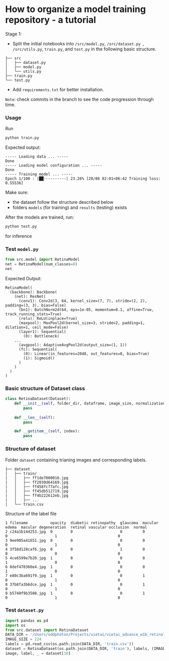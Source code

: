 # How to organize a model training repository - a tutorial

Stage 1: 
* Split the initial notebooks into `/src/model.py`, `/src/dataset.py `, `/src/utils.py`, `train.py`, and `test.py` in the following basic structure.

```
├── src
│   ├── dataset.py
│   ├── model.py
│   └── utils.py
├── train.py
└── test.py
```

* Add `requirements.txt` for better installation.

`Note`: check commits in the branch to see the code progression through time.

### Usage
Run 
```bash
python train.py
```

Expected output:
```
----- Loading data ... -----
Done
----- Loading model configuration ... -----
Done
----- Training model ... -----
Epoch 1/100 : |██----------| 23.26% [20/86 02:01<06:42 Training loss: 0.55536]
```

Make sure:
* the dataset follow the structure described below
* folders `models` (for training) and `results` (testing) exists

After the models are trained, run:
```bash
python test.py
```
for inference

### Test `model.py`
```python
from src.model import RetinaModel
net = RetinaModel(num_classes=8)
net
```

Expected Output:
```
RetinaModel(
  (backbone): Backbone(
    (net): ResNet(
      (conv1): Conv2d(3, 64, kernel_size=(7, 7), stride=(2, 2), padding=(3, 3), bias=False)
      (bn1): BatchNorm2d(64, eps=1e-05, momentum=0.1, affine=True, track_running_stats=True)
      (relu): ReLU(inplace=True)
      (maxpool): MaxPool2d(kernel_size=3, stride=2, padding=1, dilation=1, ceil_mode=False)
      (layer1): Sequential(
        (0): Bottleneck(
    ...
      (avgpool): AdaptiveAvgPool2d(output_size=(1, 1))
      (fc): Sequential(
        (0): Linear(in_features=2048, out_features=8, bias=True)
        (1): Sigmoid()
      )
    )
  )
)
```

### Basic structure of Dataset class
```python
class RetinaDataset(Dataset):
    def __init__(self, folder_dir, dataframe, image_size, normalization=True):
        pass
    
    def __len__(self):
        pass

    def __getitem__(self, index):
        pass
```

### Structure of dataset
Folder `dataset` containing trianing images and corresponding labels.

```
├── dataset
|   ├── train/
|   │   ├── ff1de7000016.jpg
|   │   ├── ff2030d64169.jpg
|   │   ├── ff458fc77afc.jpg
|   │   ├── ff45db512719.jpg
|   │   ├── ff4b222612eb.jpg
|   │   ├── ...
|   └── train.csv
```

Structure of the label file
```
1 filename          opacity  diabetic retinopathy  glaucoma  macular edema  macular degeneration  retinal vascular occlusion  normal
2 c24a1b14d253.jpg  0        0                     0         0              0                     1                           0
3 9ee905a41651.jpg  0        0                     0         0              0                     1                           0
4 3f58d128caf6.jpg  0        0                     1         0              0                     0                           0
5 4ce6599e7b20.jpg  1        0                     0         0              1                     0                           0
6 0def470360e4.jpg  1        0                     0         0              1                     0                           0
7 e80c3ba691f9.jpg  1        0                     0         1              0                     1                           0
8 37b8fa3b6dce.jpg  1        0                     0         1              0                     1                           0
9 b5740f9b3508.jpg  1        0                     0         1              0                     1                           0  
```

### Test `dataset.py`
```python
import pandas as pd
import os
from src.dataset import RetinaDataset
DATA_DIR = '/Users/oddphoton/Projects/vietai/vietai_advance_w1b_retinal_disease_classificaton'
IMAGE_SIZE = 224
labels = pd.read_csv(os.path.join(DATA_DIR, 'train.csv'))
dataset = RetinaDataset(os.path.join(DATA_DIR, 'train'), labels, (IMAGE_SIZE, IMAGE_SIZE), True)
image, label, _ = dataset[10]
```